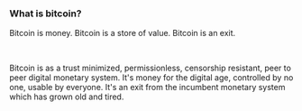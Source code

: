 ### What is bitcoin?

Bitcoin is money. Bitcoin is a store of value. Bitcoin is an exit.

&nbsp;

Bitcoin is as a trust minimized, permissionless, censorship resistant, peer to peer digital monetary system. 
It's money for the digital age, controlled by no one, usable by everyone. It's an exit from the incumbent monetary system
which has grown old and tired. 

